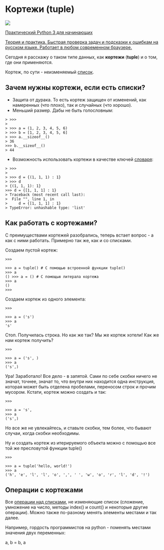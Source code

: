 # Кортежи (tuple)

[![](https://pythonworld.ru/uploads/letpy-banner/letpy_banner_2.png)](https://letpy.com/?utm_source=pythonworldru&utm_content=second)

[Практический Python 3 для начинающих](https://letpy.com/?utm_source=pythonworldru&utm_content=second)

[Теория и практика. Быстрая проверка задач и подсказки к ошибкам на русском языке. Работает в любом современном браузере.](https://letpy.com/?utm_source=pythonworldru&utm_content=second)


Сегодня я расскажу о таком типе данных, как **кортежи** (**tuple**) и о том, где они применяются.

Кортеж, по сути - неизменяемый [список](https://pythonworld.ru/tipy-dannyx-v-python/spiski-list-funkcii-i-metody-spiskov.html).

## Зачем нужны кортежи, если есть списки?

-   Защита от дурака. То есть кортеж защищен от изменений, как намеренных (что плохо), так и случайных (что хорошо).
-   Меньший размер. Дабы не быть голословным:
```
> >>>
> 
> >>> a = (1, 2, 3, 4, 5, 6)
> >>> b = [1, 2, 3, 4, 5, 6]
> >>> a.__sizeof__()
> 36 
>>> b.__sizeof__()
> 44
```

-   Возможность использовать кортежи в качестве ключей [словаря](https://pythonworld.ru/tipy-dannyx-v-python/slovari-dict-funkcii-i-metody-slovarej.html):

```
> >>>
> 
> >>> d = {(1, 1, 1) : 1}
> >>> d
> {(1, 1, 1): 1} 
>>> d = {[1, 1, 1] : 1}
> Traceback (most recent call last):
>  File "", line 1, in
>     d = {[1, 1, 1] : 1}
> TypeError: unhashable type: 'list'
```
## Как работать с кортежами?

С преимуществами кортежей разобрались, теперь встает вопрос - а как с ними работать. Примерно так же, как и со списками.

Создаем пустой кортеж:
```
>>>

>>> a = tuple() # С помощью встроенной функции tuple()
>>> a
() >>> a = () # С помощью литерала кортежа
>>> a
()
>>>
```
Создаем кортеж из одного элемента:

```
>>>

>>> a = ('s')
>>> a
's'
```

Стоп. Получилась строка. Но как же так? Мы же кортеж хотели! Как же нам кортеж получить?
```
>>>

>>> a = ('s', )
>>> a
('s',)
```
Ура! Заработало! Все дело - в запятой. Сами по себе скобки ничего не значат, точнее, значат то, что внутри них находится одна инструкция, которая может быть отделена пробелами, переносом строк и прочим мусором. Кстати, кортеж можно создать и так:
```
>>>

>>> a = 's',
>>> a
('s',)
```
Но все же не увлекайтесь, и ставьте скобки, тем более, что бывают случаи, когда скобки необходимы.

Ну и создать кортеж из итерируемого объекта можно с помощью все той же пресловутой функции tuple()
```
>>>

>>> a = tuple('hello, world!')
>>> a
('h', 'e', 'l', 'l', 'o', ',', ' ', 'w', 'o', 'r', 'l', 'd', '!')
```
## Операции с кортежами

Все [операции над списками](https://pythonworld.ru/tipy-dannyx-v-python/spiski-list-funkcii-i-metody-spiskov.html), не изменяющие список (сложение, умножение на число, методы index() и count() и некоторые другие операции). Можно также по-разному менять элементы местами и так далее.

Например, гордость программистов на python - поменять местами значения двух переменных:

a, b = b, a